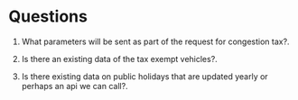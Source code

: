 # Questions

1. What parameters will be sent as part of the request for congestion tax?.

2. Is there an existing data of the tax exempt vehicles?.

3. Is there existing data on public holidays that are updated yearly or perhaps an api we can call?.